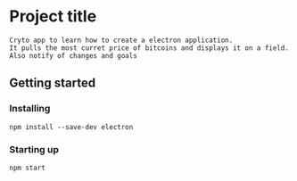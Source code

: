 # Project title    
    Cryto app to learn how to create a electron application. 
    It pulls the most curret price of bitcoins and displays it on a field. 
    Also notify of changes and goals

## Getting started 

### Installing
```
npm install --save-dev electron
```

### Starting up     
```
npm start
```


